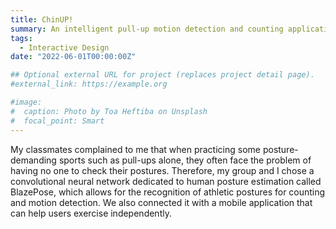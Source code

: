 ```yaml
---
title: ChinUP!
summary: An intelligent pull-up motion detection and counting application.
tags:
  - Interactive Design
date: "2022-06-01T00:00:00Z"

## Optional external URL for project (replaces project detail page).
#external_link: https://example.org

#image:
#  caption: Photo by Toa Heftiba on Unsplash
#  focal_point: Smart
---
```


My classmates complained to me that when practicing some posture-demanding sports such as pull-ups alone, they often face the problem of having no one to check their postures. Therefore, my group and I chose a convolutional neural network dedicated to human posture estimation called BlazePose, which allows for the recognition of athletic postures for counting and motion detection. We also connected it with a mobile application that can help users exercise independently.